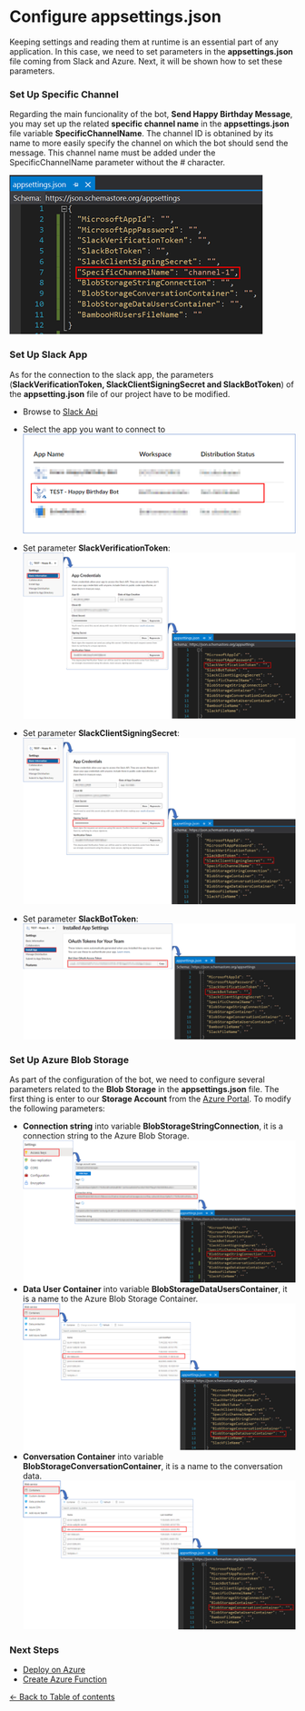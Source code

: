 # Configure appsettings.json
Keeping settings and reading them at runtime is an essential part of any application. In this case, we need to set parameters in the **appsettings.json** file coming from Slack and Azure. Next, it will be shown how to set these parameters.

### Set Up Specific Channel

Regarding the main funcionality of the bot, **Send Happy Birthday Message**, you may set up the related **specific channel name** in the **appsettings.json** file variable **SpecificChannelName**. The channel ID is obtanined by its name to more easily specify the channel on which the bot should send the message. This channel name must be added under the SpecificChannelName parameter without the # character.

![Storage account](images/specificChannelName.png)  

### Set Up Slack App

As for the connection to the slack app, the parameters (**SlackVerificationToken, SlackClientSigningSecret and SlackBotToken**) of the **appsetting.json** file of our project have to be modified.
- Browse to [Slack Api](https://api.slack.com/apps)
- Select the app you want to connect to  
![Select Slack App](images/select_slack_app.png)

- Set parameter **SlackVerificationToken**:
![Set verification token](images/set_verification_token.png)

- Set parameter **SlackClientSigningSecret**:
![Set verification token](images/clientSigninSecret.png)

- Set parameter **SlackBotToken**:
![Set verification token](images/slack_bot_token.png)  

### Set Up Azure Blob Storage
 
As part of the configuration of the bot, we need to configure several parameters related to the **Blob Storage** in the **appsettings.json** file. The first thing is enter to our **Storage Account** from the [Azure Portal](https://portal.azure.com/). To modify the following parameters:
 
- **Connection string** into variable **BlobStorageStringConnection**, it is a connection string to the Azure Blob Storage.
![](images/blob_storage_string_connection.png)
- **Data User Container** into variable **BlobStorageDataUsersContainer**, it is a name to the Azure Blob Storage Container. 
![](images/data_user_container.png)
- **Conversation Container** into variable **BlobStorageConversationContainer**, it is a name to the conversation data.
![](images/conversation_container.png)

### Next Steps

* [Deploy on Azure](DeployAzurePortal.md#deploy-on-azure-portal )
* [Create Azure Function](AzureFunction.md#create-azure-function)

[← Back to Table of contents](README.md#table-of-contents)
